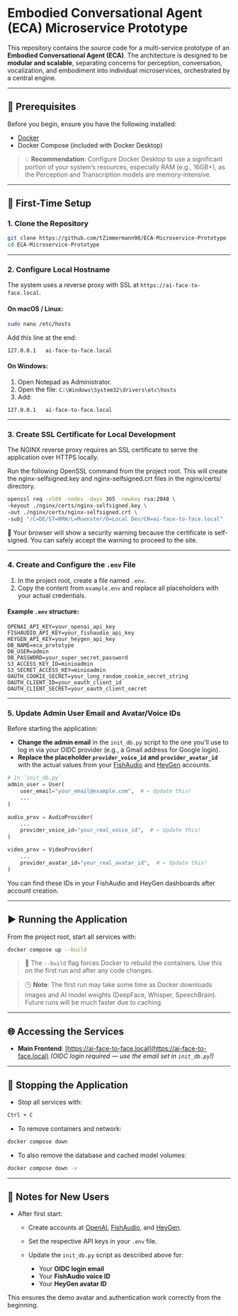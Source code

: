 # Embodied Conversational Agent (ECA) Microservice Prototype

This repository contains the source code for a multi-service prototype of an **Embodied Conversational Agent (ECA)**.
The architecture is designed to be **modular and scalable**, separating concerns for perception, conversation, vocalization, and embodiment into individual microservices, orchestrated by a central engine.

---

## 🧰 Prerequisites

Before you begin, ensure you have the following installed:

* [Docker](https://www.docker.com/products/docker-desktop)
* Docker Compose (included with Docker Desktop)

> 💡 **Recommendation**: Configure Docker Desktop to use a significant portion of your system’s resources, especially RAM (e.g., 16GB+), as the Perception and Transcription models are memory-intensive.

---

## 🚀 First-Time Setup

### 1. Clone the Repository

```bash
git clone https://github.com/tZimmermann98/ECA-Microservice-Prototype
cd ECA-Microservice-Prototype
```

---

### 2. Configure Local Hostname

The system uses a reverse proxy with SSL at `https://ai-face-to-face.local`.

#### On macOS / Linux:

```bash
sudo nano /etc/hosts
```

Add this line at the end:

```
127.0.0.1   ai-face-to-face.local
```

#### On Windows:

1. Open Notepad as Administrator.
2. Open the file:
   `C:\Windows\System32\drivers\etc\hosts`
3. Add:

```
127.0.0.1   ai-face-to-face.local
```

---

### 3. Create SSL Certificate for Local Development

The NGINX reverse proxy requires an SSL certificate to serve the application over HTTPS locally.

Run the following OpenSSL command from the project root. This will create the nginx-selfsigned.key and nginx-selfsigned.crt files in the nginx/certs/ directory.

```Bash
openssl req -x509 -nodes -days 365 -newkey rsa:2048 \
-keyout ./nginx/certs/nginx-selfsigned.key \
-out ./nginx/certs/nginx-selfsigned.crt \
-subj "/C=DE/ST=NRW/L=Muenster/O=Local Dev/CN=ai-face-to-face.local"
```

🔐 Your browser will show a security warning because the certificate is self-signed. You can safely accept the warning to proceed to the site.

---

### 4. Create and Configure the `.env` File

1. In the project root, create a file named `.env`.
2. Copy the content from `example.env` and replace all placeholders with your actual credentials.

#### Example `.env` structure:

```env
OPENAI_API_KEY=your_openai_api_key
FISHAUDIO_API_KEY=your_fishaudio_api_key
HEYGEN_API_KEY=your_heygen_api_key
DB_NAME=eca_prototype
DB_USER=admin
DB_PASSWORD=your_super_secret_password
S3_ACCESS_KEY_ID=minioadmin
S3_SECRET_ACCESS_KEY=minioadmin
OAUTH_COOKIE_SECRET=your_long_random_cookie_secret_string
OAUTH_CLIENT_ID=your_oauth_client_id
OAUTH_CLIENT_SECRET=your_oauth_client_secret
```

---

### 5. Update Admin User Email and Avatar/Voice IDs

Before starting the application:

* **Change the admin email** in the `init_db.py` script to the one you’ll use to log in via your OIDC provider (e.g., a Gmail address for Google login).
* **Replace the placeholder `provider_voice_id` and `provider_avatar_id`** with the actual values from your [FishAudio](https://fish.audio) and [HeyGen](https://heygen.com) accounts.

```python
# In `init_db.py`
admin_user = User(
    user_email="your_email@example.com",  # ← Update this!
    ...
)

audio_prov = AudioProvider(
    ...
    provider_voice_id="your_real_voice_id",  # ← Update this!
)

video_prov = VideoProvider(
    ...
    provider_avatar_id="your_real_avatar_id",  # ← Update this!
)
```

You can find these IDs in your FishAudio and HeyGen dashboards after account creation.

---

## ▶️ Running the Application

From the project root, start all services with:

```bash
docker compose up --build
```

> 🔧 The `--build` flag forces Docker to rebuild the containers. Use this on the first run and after any code changes.

> 🕒 **Note**: The first run may take some time as Docker downloads images and AI model weights (DeepFace, Whisper, SpeechBrain). Future runs will be much faster due to caching.

---

## 🌐 Accessing the Services

* **Main Frontend**: [https://ai-face-to-face.local](https://ai-face-to-face.local)
  *(OIDC login required — use the email set in `init_db.py`!)*

---

## 🛑 Stopping the Application

* Stop all services with:

```bash
Ctrl + C
```

* To remove containers and network:

```bash
docker compose down
```

* To also remove the database and cached model volumes:

```bash
docker compose down -v
```

---

## 📝 Notes for New Users

* After first start:

  * Create accounts at [OpenAI](https://openai.com), [FishAudio](https://fish.audio), and [HeyGen](https://heygen.com).
  * Set the respective API keys in your `.env` file.
  * Update the `init_db.py` script as described above for:

    * Your **OIDC login email**
    * Your **FishAudio voice ID**
    * Your **HeyGen avatar ID**

This ensures the demo avatar and authentication work correctly from the beginning.
